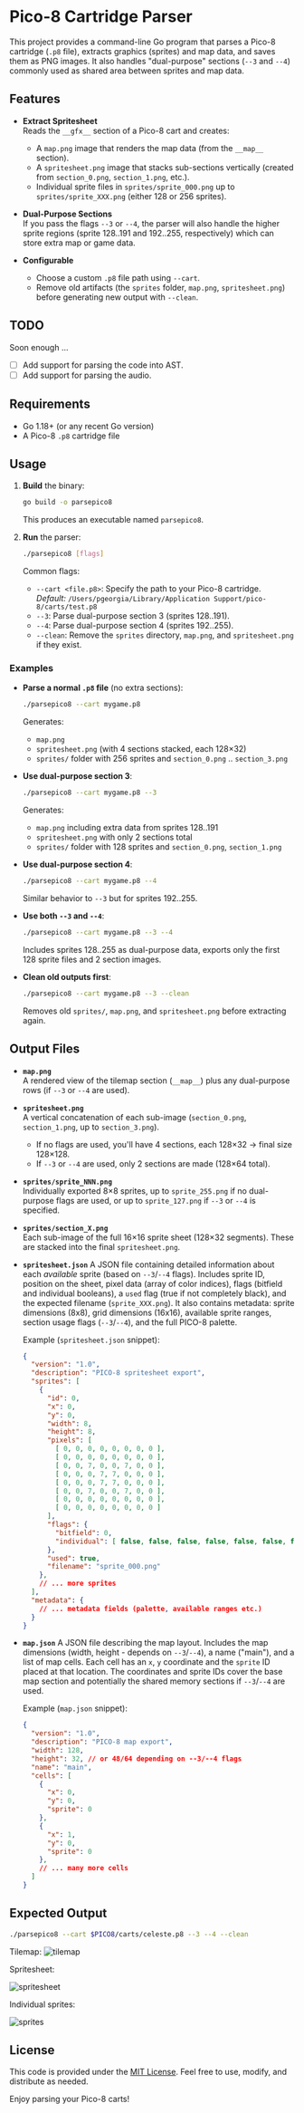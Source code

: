 # Pico-8 Cartridge Parser

This project provides a command-line Go program that parses a Pico-8 cartridge (`.p8` file), extracts graphics (sprites) and map data, and saves them as PNG images. It also handles "dual-purpose" sections (`--3` and `--4`) commonly used as shared area between sprites and map data.

## Features

- **Extract Spritesheet**  
  Reads the `__gfx__` section of a Pico-8 cart and creates:
  - A `map.png` image that renders the map data (from the `__map__` section).
  - A `spritesheet.png` image that stacks sub-sections vertically (created from `section_0.png`, `section_1.png`, etc.).
  - Individual sprite files in `sprites/sprite_000.png` up to `sprites/sprite_XXX.png` (either 128 or 256 sprites).

- **Dual-Purpose Sections**  
  If you pass the flags `--3` or `--4`, the parser will also handle the higher sprite regions (sprite 128..191 and 192..255, respectively) which can store extra map or game data.

- **Configurable**  
  - Choose a custom `.p8` file path using `--cart`.
  - Remove old artifacts (the `sprites` folder, `map.png`, `spritesheet.png`) before generating new output with `--clean`.

## TODO

Soon enough ...

- [ ] Add support for parsing the code into AST.
- [ ] Add support for parsing the audio.

## Requirements

- Go 1.18+ (or any recent Go version)
- A Pico-8 `.p8` cartridge file

## Usage

1. **Build** the binary:

   ```bash
   go build -o parsepico8
   ```

   This produces an executable named `parsepico8`.

2. **Run** the parser:

   ```bash
   ./parsepico8 [flags]
   ```

   Common flags:
   - `--cart <file.p8>`: Specify the path to your Pico-8 cartridge.  
     *Default:* `/Users/pgeorgia/Library/Application Support/pico-8/carts/test.p8`
   - `--3`: Parse dual-purpose section 3 (sprites 128..191).
   - `--4`: Parse dual-purpose section 4 (sprites 192..255).
   - `--clean`: Remove the `sprites` directory, `map.png`, and `spritesheet.png` if they exist.

### Examples

- **Parse a normal `.p8` file** (no extra sections):

  ```bash
  ./parsepico8 --cart mygame.p8
  ```

  Generates:
  - `map.png`
  - `spritesheet.png` (with 4 sections stacked, each 128×32)
  - `sprites/` folder with 256 sprites and `section_0.png` .. `section_3.png`

- **Use dual-purpose section 3**:

  ```bash
  ./parsepico8 --cart mygame.p8 --3
  ```

  Generates:
  - `map.png` including extra data from sprites 128..191
  - `spritesheet.png` with only 2 sections total
  - `sprites/` folder with 128 sprites and `section_0.png`, `section_1.png`

- **Use dual-purpose section 4**:

  ```bash
  ./parsepico8 --cart mygame.p8 --4
  ```

  Similar behavior to `--3` but for sprites 192..255.

- **Use both `--3` and `--4`**:

  ```bash
  ./parsepico8 --cart mygame.p8 --3 --4
  ```

  Includes sprites 128..255 as dual-purpose data, exports only the first 128 sprite files and 2 section images.

- **Clean old outputs first**:

  ```bash
  ./parsepico8 --cart mygame.p8 --3 --clean
  ```

  Removes old `sprites/`, `map.png`, and `spritesheet.png` before extracting again.

## Output Files

- **`map.png`**  
  A rendered view of the tilemap section (`__map__`) plus any dual-purpose rows (if `--3` or `--4` are used).

- **`spritesheet.png`**  
  A vertical concatenation of each sub-image (`section_0.png`, `section_1.png`, up to `section_3.png`).  
  - If no flags are used, you'll have 4 sections, each 128×32 → final size 128×128.  
  - If `--3` or `--4` are used, only 2 sections are made (128×64 total).

- **`sprites/sprite_NNN.png`**  
  Individually exported 8×8 sprites, up to `sprite_255.png` if no dual-purpose flags are used, or up to `sprite_127.png` if `--3` or `--4` is specified.

- **`sprites/section_X.png`**  
  Each sub-image of the full 16×16 sprite sheet (128×32 segments). These are stacked into the final `spritesheet.png`.

- **`spritesheet.json`**
  A JSON file containing detailed information about each *available* sprite (based on `--3`/`--4` flags). Includes sprite ID, position on the sheet, pixel data (array of color indices), flags (bitfield and individual booleans), a `used` flag (true if not completely black), and the expected filename (`sprite_XXX.png`). It also contains metadata: sprite dimensions (8x8), grid dimensions (16x16), available sprite ranges, section usage flags (`--3`/`--4`), and the full PICO-8 palette.

  Example (`spritesheet.json` snippet):
  ```json
  {
    "version": "1.0",
    "description": "PICO-8 spritesheet export",
    "sprites": [
      {
        "id": 0,
        "x": 0,
        "y": 0,
        "width": 8,
        "height": 8,
        "pixels": [
          [ 0, 0, 0, 0, 0, 0, 0, 0 ],
          [ 0, 0, 0, 0, 0, 0, 0, 0 ],
          [ 0, 0, 7, 0, 0, 7, 0, 0 ],
          [ 0, 0, 0, 7, 7, 0, 0, 0 ],
          [ 0, 0, 0, 7, 7, 0, 0, 0 ],
          [ 0, 0, 7, 0, 0, 7, 0, 0 ],
          [ 0, 0, 0, 0, 0, 0, 0, 0 ],
          [ 0, 0, 0, 0, 0, 0, 0, 0 ]
        ],
        "flags": {
          "bitfield": 0,
          "individual": [ false, false, false, false, false, false, false, false ]
        },
        "used": true,
        "filename": "sprite_000.png"
      },
      // ... more sprites
    ],
    "metadata": {
      // ... metadata fields (palette, available ranges etc.)
    }
  }
  ```

- **`map.json`**
  A JSON file describing the map layout. Includes the map dimensions (width, height - depends on `--3`/`--4`), a name ("main"), and a list of map cells. Each cell has an `x`, `y` coordinate and the `sprite` ID placed at that location. The coordinates and sprite IDs cover the base map section and potentially the shared memory sections if `--3`/`--4` are used.

  Example (`map.json` snippet):
  ```json
  {
    "version": "1.0",
    "description": "PICO-8 map export",
    "width": 128,
    "height": 32, // or 48/64 depending on --3/--4 flags
    "name": "main",
    "cells": [
      {
        "x": 0,
        "y": 0,
        "sprite": 0
      },
      {
        "x": 1,
        "y": 0,
        "sprite": 0
      },
      // ... many more cells
    ]
  }
  ```

## Expected Output

```bash
./parsepico8 --cart $PICO8/carts/celeste.p8 --3 --4 --clean
```

Tilemap:
![tilemap](./images/map.png)

Spritesheet:

![spritesheet](./images/spritesheet.png)

Individual sprites:

![sprites](./images/sprites.png)

## License

This code is provided under the [MIT License](https://opensource.org/licenses/MIT). Feel free to use, modify, and distribute as needed.

Enjoy parsing your Pico-8 carts!
